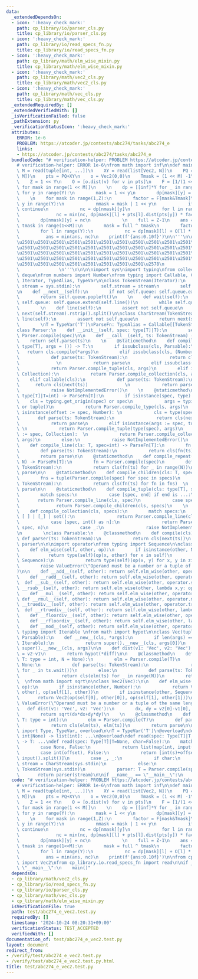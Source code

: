 ```yaml
---
data:
  _extendedDependsOn:
  - icon: ':heavy_check_mark:'
    path: cp_library/io/parser_cls.py
    title: cp_library/io/parser_cls.py
  - icon: ':heavy_check_mark:'
    path: cp_library/io/read_specs_fn.py
    title: cp_library/io/read_specs_fn.py
  - icon: ':heavy_check_mark:'
    path: cp_library/math/elm_wise_mixin.py
    title: cp_library/math/elm_wise_mixin.py
  - icon: ':heavy_check_mark:'
    path: cp_library/math/vec2_cls.py
    title: cp_library/math/vec2_cls.py
  - icon: ':heavy_check_mark:'
    path: cp_library/math/vec_cls.py
    title: cp_library/math/vec_cls.py
  _extendedRequiredBy: []
  _extendedVerifiedWith: []
  _isVerificationFailed: false
  _pathExtension: py
  _verificationStatusIcon: ':heavy_check_mark:'
  attributes:
    ERROR: 1e-6
    PROBLEM: https://atcoder.jp/contests/abc274/tasks/abc274_e
    links:
    - https://atcoder.jp/contests/abc274/tasks/abc274_e
  bundledCode: "# verification-helper: PROBLEM https://atcoder.jp/contests/abc274/tasks/abc274_e\n\
    # verification-helper: ERROR 1e-6\nfrom math import inf\n\ndef main():\n    N,\
    \ M = read(tuple[int, ...])\n    XY = read(list[Vec2, N])\n    PQ = read(list[Vec2,\
    \ M])\n    pts = PQ+XY\n    o = Vec2(0,0)\n    Tmask = (1 << M) -1\n    Y = N+M\n\
    \    Z = 1 << Y\n    O = [o.dist(v) for v in pts]\n    F = [1/(1 << mask.bit_count())\
    \ for mask in range(1 << M)]\n    \n    dp = [[inf]*Y for _ in range(Z)]\n   \
    \ for y in range(Y):\n        mask = 1 << y\n        dp[mask][y] = O[y]\n    \
    \    \n    for mask in range(1,Z):\n        factor = F[mask&Tmask]\n        for\
    \ y in range(Y):\n            nmask = mask | 1 << y\n            if mask == nmask:\
    \ continue\n            nc = dp[nmask][y]\n            for l in range(Y):\n  \
    \              nc = min(nc, dp[mask][l] + pts[l].dist(pts[y]) * factor)\n    \
    \        dp[nmask][y] = nc\n            \n    full = Z-1\n    ans = inf\n    for\
    \ tmask in range(1<<M):\n        mask = full ^ tmask\n        factor = F[mask&Tmask]\n\
    \        for l in range(Y):\n            nc = dp[mask][l] + O[l] * factor\n  \
    \          ans = min(ans, nc)\n    print(f'{ans:0.10f}')\n\n'''\n\u257A\u2501\u2501\
    \u2501\u2501\u2501\u2501\u2501\u2501\u2501\u2501\u2501\u2501\u2501\u2501\u2501\
    \u2501\u2501\u2501\u2501\u2501\u2501\u2501\u2501\u2501\u2501\u2501\u2501\u2501\
    \u2501\u2501\u2501\u2501\u2501\u2501\u2501\u2501\u2501\u2501\u2501\u2501\u2501\
    \u2501\u2501\u2501\u2501\u2501\u2501\u2501\u2501\u2501\u2501\u2501\u2501\u2501\
    \u2501\u2501\u2501\u2501\u2501\u2501\u2501\u2501\u2578\n             https://kobejean.github.io/cp-library\
    \               \n'''\n\n\n\nimport sys\nimport typing\nfrom collections import\
    \ deque\nfrom numbers import Number\nfrom typing import Callable, Collection,\
    \ Iterator, TypeAlias, TypeVar\n\nclass TokenStream(Iterator):\n    def __init__(self,\
    \ stream = sys.stdin):\n        self.stream = stream\n        self.queue = deque()\n\
    \n    def __next__(self):\n        if not self.queue: self.queue.extend(self.line())\n\
    \        return self.queue.popleft()\n    \n    def wait(self):\n        if not\
    \ self.queue: self.queue.extend(self.line())\n        while self.queue: yield\n\
    \        \n    def line(self):\n        assert not self.queue\n        return\
    \ next(self.stream).rstrip().split()\n\nclass CharStream(TokenStream):\n    def\
    \ line(self):\n        assert not self.queue\n        return next(self.stream).rstrip()\n\
    \        \nT = TypeVar('T')\nParseFn: TypeAlias = Callable[[TokenStream],T]\n\
    class Parser:\n    def __init__(self, spec: type[T]|T):\n        self.parse =\
    \ Parser.compile(spec)\n\n    def __call__(self, ts: TokenStream) -> T:\n    \
    \    return self.parse(ts)\n    \n    @staticmethod\n    def compile_type(cls:\
    \ type[T], args = ()) -> T:\n        if issubclass(cls, Parsable):\n         \
    \   return cls.compile(*args)\n        elif issubclass(cls, (Number, str)):\n\
    \            def parse(ts: TokenStream):\n                return cls(next(ts))\
    \              \n            return parse\n        elif issubclass(cls, tuple):\n\
    \            return Parser.compile_tuple(cls, args)\n        elif issubclass(cls,\
    \ Collection):\n            return Parser.compile_collection(cls, args)\n    \
    \    elif callable(cls):\n            def parse(ts: TokenStream):\n          \
    \      return cls(next(ts))              \n            return parse\n        else:\n\
    \            raise NotImplementedError()\n    \n    @staticmethod\n    def compile(spec:\
    \ type[T]|T=int) -> ParseFn[T]:\n        if isinstance(spec, type):\n        \
    \    cls = typing.get_origin(spec) or spec\n            args = typing.get_args(spec)\
    \ or tuple()\n            return Parser.compile_type(cls, args)\n        elif\
    \ isinstance(offset := spec, Number): \n            cls = type(spec)  \n     \
    \       def parse(ts: TokenStream):\n                return cls(next(ts)) + offset\n\
    \            return parse\n        elif isinstance(args := spec, tuple):     \
    \ \n            return Parser.compile_tuple(type(spec), args)\n        elif isinstance(args\
    \ := spec, Collection):  \n            return Parser.compile_collection(type(spec),\
    \ args)\n        else:\n            raise NotImplementedError()\n    \n    @staticmethod\n\
    \    def compile_line(cls: T, spec=int) -> ParseFn[T]:\n        fn = Parser.compile(spec)\n\
    \        def parse(ts: TokenStream):\n            return cls(fn(ts) for _ in ts.wait())\n\
    \        return parse\n\n    @staticmethod\n    def compile_repeat(cls: T, spec,\
    \ N) -> ParseFn[T]:\n        fn = Parser.compile(spec)\n        def parse(ts:\
    \ TokenStream):\n            return cls(fn(ts) for _ in range(N))\n        return\
    \ parse\n\n    @staticmethod\n    def compile_children(cls: T, specs) -> ParseFn[T]:\n\
    \        fns = tuple(Parser.compile(spec) for spec in specs)\n        def parse(ts:\
    \ TokenStream):\n            return cls(fn(ts) for fn in fns)  \n        return\
    \ parse\n\n    @staticmethod\n    def compile_tuple(cls: type[T], specs) -> ParseFn[T]:\n\
    \        match specs:\n            case [spec, end] if end is ...:\n         \
    \       return Parser.compile_line(cls, spec)\n            case specs:   \n  \
    \              return Parser.compile_children(cls, specs)\n    \n    @staticmethod\n\
    \    def compile_collection(cls, specs):\n        match specs:\n            case\
    \ [ ] | [_] | set():\n                return Parser.compile_line(cls, *specs)\n\
    \            case [spec, int() as n]:\n                return Parser.compile_repeat(cls,\
    \ spec, n)\n            case _:\n                raise NotImplementedError()\n\
    \n        \nclass Parsable:\n    @classmethod\n    def compile(cls):\n       \
    \ def parser(ts: TokenStream):\n            return cls(next(ts))\n        return\
    \ parser\n\n\nimport operator\nfrom typing import Sequence\n\nclass ElmWiseMixin:\n\
    \    def elm_wise(self, other, op):\n        if isinstance(other, Number):\n \
    \           return type(self)(op(x, other) for x in self)\n        if isinstance(other,\
    \ Sequence):\n            return type(self)(op(x, y) for x, y in zip(self, other))\n\
    \        raise ValueError(\"Operand must be a number or a tuple of the same length\"\
    )\n\n    def __add__(self, other): return self.elm_wise(other, operator.add)\n\
    \    def __radd__(self, other): return self.elm_wise(other, operator.add)\n  \
    \  def __sub__(self, other): return self.elm_wise(other, operator.sub)\n    def\
    \ __rsub__(self, other): return self.elm_wise(other, lambda x,y: operator.sub(y,x))\n\
    \    def __mul__(self, other): return self.elm_wise(other, operator.mul)\n   \
    \ def __rmul__(self, other): return self.elm_wise(other, operator.mul)\n    def\
    \ __truediv__(self, other): return self.elm_wise(other, operator.truediv)\n  \
    \  def __rtruediv__(self, other): return self.elm_wise(other, lambda x,y: operator.truediv(y,x))\n\
    \    def __floordiv__(self, other): return self.elm_wise(other, operator.floordiv)\n\
    \    def __rfloordiv__(self, other): return self.elm_wise(other, lambda x,y: operator.floordiv(y,x))\n\
    \    def __mod__(self, other): return self.elm_wise(other, operator.mod)\nfrom\
    \ typing import Iterable \nfrom math import hypot\n\nclass Vec(tuple, ElmWiseMixin,\
    \ Parsable):\n    def __new__(cls, *args):\n        if len(args) == 1 and isinstance(args[0],\
    \ Iterable):\n            return super().__new__(cls, args[0])\n        return\
    \ super().__new__(cls, args)\n\n    def dist(v1: 'Vec', v2: 'Vec'):\n        diff\
    \ = v2-v1\n        return hypot(*diff)\n\n    @classmethod\n    def compile(cls,\
    \ T: type = int, N = None):\n        elm = Parser.compile(T)\n        if N is\
    \ None:\n            def parse(ts: TokenStream):\n                return cls(elm(ts)\
    \ for _ in ts.wait())\n        else:\n            def parse(ts: TokenStream):\n\
    \                return cls(elm(ts) for _ in range(N))\n        return parse\n\
    \  \nfrom math import sqrt\n\nclass Vec2(Vec):\n\n    def elm_wise(self, other,\
    \ op):\n        if isinstance(other, Number):\n            return Vec2(op(self[0],\
    \ other), op(self[1], other))\n        if isinstance(other, Sequence):\n     \
    \       return Vec2(op(self[0], other[0]), op(self[1], other[1]))\n        raise\
    \ ValueError(\"Operand must be a number or a tuple of the same length\")\n\n \
    \   def dist(v1: 'Vec', v2: 'Vec'):\n        dx, dy = v2[0]-v1[0], v2[1]-v1[1]\n\
    \        return sqrt(dx*dx+dy*dy)\n    \n    @classmethod\n    def compile(cls,\
    \ T: type = int):\n        elm = Parser.compile(T)\n        def parse(ts: TokenStream):\n\
    \            return cls(elm(ts), elm(ts))\n        return parse\n\n\nfrom typing\
    \ import Type, TypeVar, overload\n\nT = TypeVar('T')\n@overload\ndef read(spec:\
    \ int|None) -> list[int]: ...\n@overload\ndef read(spec: Type[T]|T, char=False)\
    \ -> T: ...\ndef read(spec: Type[T]|T=None, char=False):\n    match spec, char:\n\
    \        case None, False:\n            return list(map(int, input().split()))\n\
    \        case int(offset), False:\n            return [int(s)+offset for s in\
    \ input().split()]\n        case _, _:\n            if char:\n               \
    \ stream = CharStream(sys.stdin)\n            else:\n                stream =\
    \ TokenStream(sys.stdin)\n            parser: T = Parser.compile(spec)\n     \
    \       return parser(stream)\n\nif __name__ == \"__main__\":\n    main()\n"
  code: "# verification-helper: PROBLEM https://atcoder.jp/contests/abc274/tasks/abc274_e\n\
    # verification-helper: ERROR 1e-6\nfrom math import inf\n\ndef main():\n    N,\
    \ M = read(tuple[int, ...])\n    XY = read(list[Vec2, N])\n    PQ = read(list[Vec2,\
    \ M])\n    pts = PQ+XY\n    o = Vec2(0,0)\n    Tmask = (1 << M) -1\n    Y = N+M\n\
    \    Z = 1 << Y\n    O = [o.dist(v) for v in pts]\n    F = [1/(1 << mask.bit_count())\
    \ for mask in range(1 << M)]\n    \n    dp = [[inf]*Y for _ in range(Z)]\n   \
    \ for y in range(Y):\n        mask = 1 << y\n        dp[mask][y] = O[y]\n    \
    \    \n    for mask in range(1,Z):\n        factor = F[mask&Tmask]\n        for\
    \ y in range(Y):\n            nmask = mask | 1 << y\n            if mask == nmask:\
    \ continue\n            nc = dp[nmask][y]\n            for l in range(Y):\n  \
    \              nc = min(nc, dp[mask][l] + pts[l].dist(pts[y]) * factor)\n    \
    \        dp[nmask][y] = nc\n            \n    full = Z-1\n    ans = inf\n    for\
    \ tmask in range(1<<M):\n        mask = full ^ tmask\n        factor = F[mask&Tmask]\n\
    \        for l in range(Y):\n            nc = dp[mask][l] + O[l] * factor\n  \
    \          ans = min(ans, nc)\n    print(f'{ans:0.10f}')\n\nfrom cp_library.math.vec2_cls\
    \ import Vec2\nfrom cp_library.io.read_specs_fn import read\n\nif __name__ ==\
    \ \"__main__\":\n    main()"
  dependsOn:
  - cp_library/math/vec2_cls.py
  - cp_library/io/read_specs_fn.py
  - cp_library/io/parser_cls.py
  - cp_library/math/vec_cls.py
  - cp_library/math/elm_wise_mixin.py
  isVerificationFile: true
  path: test/abc274_e_vec2.test.py
  requiredBy: []
  timestamp: '2024-10-24 08:20:31+09:00'
  verificationStatus: TEST_ACCEPTED
  verifiedWith: []
documentation_of: test/abc274_e_vec2.test.py
layout: document
redirect_from:
- /verify/test/abc274_e_vec2.test.py
- /verify/test/abc274_e_vec2.test.py.html
title: test/abc274_e_vec2.test.py
---
```

